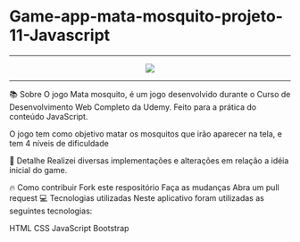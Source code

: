 # Game-app-mata-mosquito-projeto-11-Javascript

<hr>
<p align="center">

  <img src="https://user-images.githubusercontent.com/103331086/219082637-68de511b-8298-4990-a4ee-7fa6445567b5.PNG"/>

</p>
<hr>


📚 Sobre
O jogo Mata mosquito, é um jogo desenvolvido durante o Curso de Desenvolvimento Web Completo da Udemy. Feito para a prática do conteúdo JavaScript.

O jogo tem como objetivo matar os mosquitos que irão aparecer na tela, e tem 4 níveis de dificuldade

🎨 Detalhe
Realizei diversas implementações e alterações em relação a idéia inicial do game.

🔥 Como contribuir
Fork este respositório
Faça as mudanças
Abra um pull request
💻 Tecnologias utilizadas
Neste aplicativo foram utilizadas as seguintes tecnologias:

HTML
CSS
JavaScript
Bootstrap
